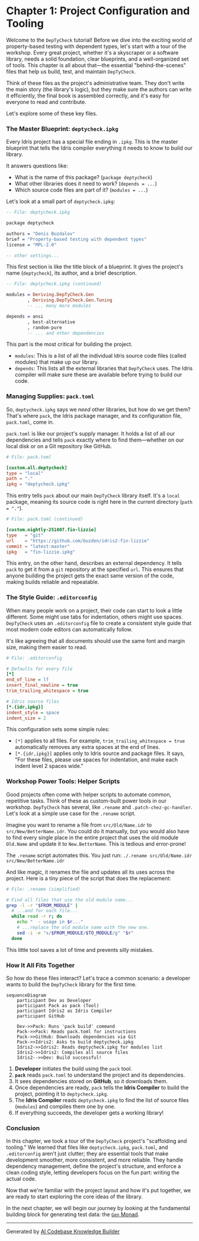 # Chapter 1: Project Configuration and Tooling

Welcome to the `DepTyCheck` tutorial! Before we dive into the exciting world of property-based testing with dependent types, let's start with a tour of the workshop. Every great project, whether it's a skyscraper or a software library, needs a solid foundation, clear blueprints, and a well-organized set of tools. This chapter is all about that—the essential "behind-the-scenes" files that help us build, test, and maintain `DepTyCheck`.

Think of these files as the project's administrative team. They don't write the main story (the library's logic), but they make sure the authors can write it efficiently, the final book is assembled correctly, and it's easy for everyone to read and contribute.

Let's explore some of these key files.

### The Master Blueprint: `deptycheck.ipkg`

Every Idris project has a special file ending in `.ipkg`. This is the master blueprint that tells the Idris compiler everything it needs to know to build our library.

It answers questions like:
*   What is the name of this package? (`package deptycheck`)
*   What other libraries does it need to work? (`depends = ...`)
*   Which source code files are part of it? (`modules = ...`)

Let's look at a small part of `deptycheck.ipkg`:

```idris
-- File: deptycheck.ipkg

package deptycheck

authors = "Denis Buzdalov"
brief = "Property-based testing with dependent types"
license = "MPL-2.0"

-- other settings...
```

This first section is like the title block of a blueprint. It gives the project's name (`deptycheck`), its author, and a brief description.

```idris
-- File: deptycheck.ipkg (continued)

modules = Deriving.DepTyCheck.Gen
        , Deriving.DepTyCheck.Gen.Tuning
        -- ... many more modules

depends = ansi
        , best-alternative
        , random-pure
        -- ... and other dependencies
```

This part is the most critical for building the project.
*   `modules`: This is a list of all the individual Idris source code files (called modules) that make up our library.
*   `depends`: This lists all the external libraries that `DepTyCheck` uses. The Idris compiler will make sure these are available before trying to build our code.

### Managing Supplies: `pack.toml`

So, `deptycheck.ipkg` says we *need* other libraries, but how do we get them? That's where `pack`, the Idris package manager, and its configuration file, `pack.toml`, come in.

`pack.toml` is like our project's supply manager. It holds a list of all our dependencies and tells `pack` exactly where to find them—whether on our local disk or on a Git repository like GitHub.

```toml
# File: pack.toml

[custom.all.deptycheck]
type = "local"
path = "."
ipkg = "deptycheck.ipkg"
```

This entry tells `pack` about our main `DepTyCheck` library itself. It's a `local` package, meaning its source code is right here in the current directory (`path = "."`).

```toml
# File: pack.toml (continued)

[custom.nightly-251007.fin-lizzie]
type   = "git"
url    = "https://github.com/buzden/idris2-fin-lizzie"
commit = "latest:master"
ipkg   = "fin-lizzie.ipkg"
```

This entry, on the other hand, describes an external dependency. It tells `pack` to get it from a `git` repository at the specified `url`. This ensures that anyone building the project gets the exact same version of the code, making builds reliable and repeatable.

### The Style Guide: `.editorconfig`

When many people work on a project, their code can start to look a little different. Some might use tabs for indentation, others might use spaces. `DepTyCheck` uses an `.editorconfig` file to create a consistent style guide that most modern code editors can automatically follow.

It's like agreeing that all documents should use the same font and margin size, making them easier to read.

```ini
# File: .editorconfig

# Defaults for every file
[*]
end_of_line = lf
insert_final_newline = true
trim_trailing_whitespace = true

# Idris source files
[*.{idr,ipkg}]
indent_style = space
indent_size = 2
```

This configuration sets some simple rules:
*   `[*]` applies to all files. For example, `trim_trailing_whitespace = true` automatically removes any extra spaces at the end of lines.
*   `[*.{idr,ipkg}]` applies only to Idris source and package files. It says, "For these files, please use spaces for indentation, and make each indent level 2 spaces wide."

### Workshop Power Tools: Helper Scripts

Good projects often come with helper scripts to automate common, repetitive tasks. Think of these as custom-built power tools in our workshop. `DepTyCheck` has several, like `.rename` and `.patch-chez-gc-handler`. Let's look at a simple use case for the `.rename` script.

Imagine you want to rename a file from `src/Old/Name.idr` to `src/New/BetterName.idr`. You could do it manually, but you would also have to find every single place in the entire project that uses the old module `Old.Name` and update it to `New.BetterName`. This is tedious and error-prone!

The `.rename` script automates this. You just run:
`./.rename src/Old/Name.idr src/New/BetterName.idr`

And like magic, it renames the file and updates all its uses across the project. Here is a tiny piece of the script that does the replacement:

```sh
# File: .rename (simplified)

# Find all files that use the old module name...
grep -l -r "$FROM_MODULE" |
  # ...and for each file...
  while read -r r; do
    echo "  - usage in $r..."
    # ...replace the old module name with the new one.
    sed -i -e "s/$FROM_MODULE/$TO_MODULE/g" "$r"
  done
```
This little tool saves a lot of time and prevents silly mistakes.

### How It All Fits Together

So how do these files interact? Let's trace a common scenario: a developer wants to build the `DepTyCheck` library for the first time.

```mermaid
sequenceDiagram
    participant Dev as Developer
    participant Pack as pack (Tool)
    participant Idris2 as Idris Compiler
    participant GitHub

    Dev->>Pack: Runs 'pack build' command
    Pack->>Pack: Reads pack.toml for instructions
    Pack->>GitHub: Downloads dependencies via Git
    Pack->>Idris2: Asks to build deptycheck.ipkg
    Idris2->>Idris2: Reads deptycheck.ipkg for modules list
    Idris2->>Idris2: Compiles all source files
    Idris2-->>Dev: Build successful!
```

1.  **Developer** initiates the build using the `pack` tool.
2.  **`pack`** reads `pack.toml` to understand the project and its dependencies.
3.  It sees dependencies stored on **GitHub**, so it downloads them.
4.  Once dependencies are ready, `pack` tells the **Idris Compiler** to build the project, pointing it to `deptycheck.ipkg`.
5.  The **Idris Compiler** reads `deptycheck.ipkg` to find the list of source files (`modules`) and compiles them one by one.
6.  If everything succeeds, the developer gets a working library!

### Conclusion

In this chapter, we took a tour of the `DepTyCheck` project's "scaffolding and tooling." We learned that files like `deptycheck.ipkg`, `pack.toml`, and `.editorconfig` aren't just clutter; they are essential tools that make development smoother, more consistent, and more reliable. They handle dependency management, define the project's structure, and enforce a clean coding style, letting developers focus on the fun part: writing the actual code.

Now that we're familiar with the project layout and how it's put together, we are ready to start exploring the core ideas of the library.

In the next chapter, we will begin our journey by looking at the fundamental building block for generating test data: the [`Gen` Monad](02__gen__monad_.md).

---

Generated by [AI Codebase Knowledge Builder](https://github.com/The-Pocket/Tutorial-Codebase-Knowledge)